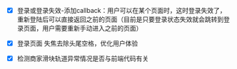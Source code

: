 - [x] 登录或登录失效-添加callback：用户可以在某个页面时，这时登录失效了，重新登陆后可以直接返回之前的页面（目前是只要登录状态失效就会跳转到登录页面，用户需要重新手动进入之前的页面）
- [x] 登录页面 失焦去除头尾空格，优化用户体验
- [x] 检测商家滑块轨道异常情况是否与前端代码有关

